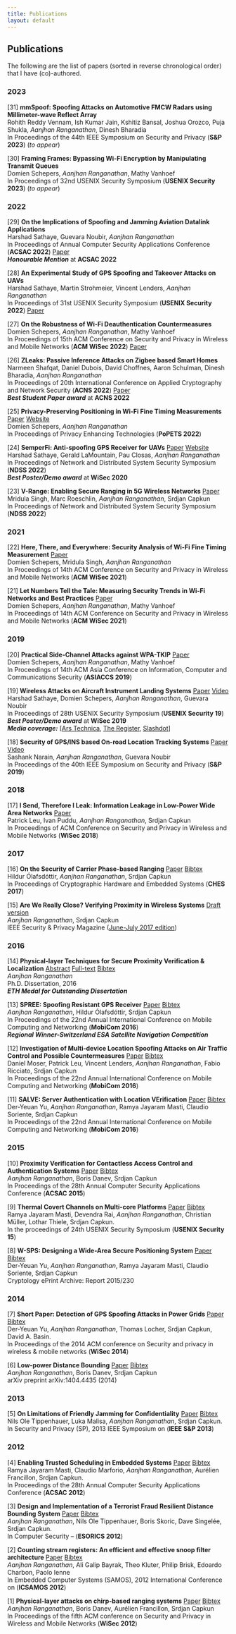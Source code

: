 ```yaml
---
title: Publications
layout: default
---
```


## Publications

The following are the list of papers (sorted in reverse chronological order) that I have (co)-authored.

### 2023

[31] **mmSpoof: Spoofing Attacks on Automotive FMCW Radars using Millimeter-wave Reflect Array** <br/>
Rohith Reddy Vennam, Ish Kumar Jain, Kshitiz Bansal, Joshua Orozco, Puja Shukla, *Aanjhan Ranganathan*, Dinesh Bharadia<br/>
In Proceedings of the 44th IEEE Symposium on Security and Privacy (**S&P 2023**) (_to appear_)

[30] **Framing Frames: Bypassing Wi-Fi Encryption by Manipulating Transmit Queues** <br/>
Domien Schepers, *Aanjhan Ranganathan*, Mathy Vanhoef<br/>
In Proceedings of 32nd USENIX Security Symposium (**USENIX Security 2023**) (_to appear_) 

### 2022

[29] **On the Implications of Spoofing and Jamming Aviation Datalink Applications** <br/>
Harshad Sathaye, Guevara Noubir, *Aanjhan Ranganathan*<br/>
In Proceedings of Annual Computer Security Applications Conference (**ACSAC 2022**) <a href="assets/sathaye22_acsac.pdf" class="label label-primary">Paper</a><br/>
<i class="fa fa-trophy"></i> **_Honourable Mention_** at **ACSAC 2022** <i class="fa fa-trophy"></i> 

[28] **An Experimental Study of GPS Spoofing and Takeover Attacks on UAVs** <br/>
Harshad Sathaye, Martin Strohmeier, Vincent Lenders, *Aanjhan Ranganathan*<br/>
In Proceedings of 31st USENIX Security Symposium (**USENIX Security 2022**) <a href="assets/sathaye22_usenix.pdf" class="label label-primary">Paper</a>

[27] **On the Robustness of Wi-Fi Deauthentication Countermeasures** <br/>
Domien Schepers, *Aanjhan Ranganathan*, Mathy Vanhoef<br/>
In Proceedings of 15th ACM Conference on Security and Privacy in Wireless and Mobile Networks (**ACM WiSec 2022**) <a href="assets/schepers22wisec.pdf" class="label label-primary">Paper</a>

[26] **ZLeaks: Passive Inference Attacks on Zigbee based Smart Homes**<br/>
Narmeen Shafqat, Daniel Dubois, David Choffnes, Aaron Schulman, Dinesh Bharadia, *Aanjhan Ranganathan*<br/>
In Proceedings of 20th International Conference on Applied Cryptography and Network Security (**ACNS 2022**) <a href="assets/shafqat22acns.pdf" class="label label-primary">Paper</a><br/>
<i class="fa fa-trophy"></i> **_Best Student Paper award_** at **ACNS 2022** <i class="fa fa-trophy"></i>

[25] **Privacy-Preserving Positioning in Wi-Fi Fine Timing Measurements** <a href="assets/schepers_pets21.pdf" class="label label-primary">Paper</a> <a href="https://github.com/domienschepers/wifi-ftm" class="label label-info">Website</a> <br/>
Domien Schepers, *Aanjhan Ranganathan*<br/>
In Proceedings of Privacy Enhancing Technologies (**PoPETS 2022**)

[24] **SemperFi: Anti-spoofing GPS Receiver for UAVs** <a href="assets/sathaye_semperfi.pdf" class="label label-primary">Paper</a> <a href="https://semperfi-gps.com" class="label label-info">Website</a><br/>
Harshad Sathaye, Gerald LaMountain, Pau Closas, *Aanjhan Ranganathan*<br/>
In Proceedings of Network and Distributed System Security Symposium (**NDSS 2022**) <br/>
<i class="fa fa-trophy"></i> **_Best Poster/Demo award_** at **WiSec 2020** <i class="fa fa-trophy"></i>

[23] **V-Range: Enabling Secure Ranging in 5G Wireless Networks** <a href="assets/singh_vrange.pdf" class="label label-primary">Paper</a><br/>
Mridula Singh, Marc Roeschlin, *Aanjhan Ranganathan*, Srdjan Capkun<br/>
In Proceedings of Network and Distributed System Security Symposium (**NDSS 2022**)

### 2021

[22] **Here, There, and Everywhere: Security Analysis of Wi-Fi Fine Timing Measurement** <a href="assets/schepers_ftm_wisec21.pdf" class="label label-primary">Paper</a><br/>
Domien Schepers, Mridula Singh, *Aanjhan Ranganathan*<br/>
In Proceedings of 14th ACM Conference on Security and Privacy in Wireless and Mobile Networks (**ACM WiSec 2021**)

[21] **Let Numbers Tell the Tale: Measuring Security Trends in Wi-Fi Networks and Best Practices** <a href="assets/schepersNumbersWisec21.pdf" class="label label-primary">Paper</a><br/>
Domien Schepers, *Aanjhan Ranganathan*, Mathy Vanhoef<br/>
In Proceedings of 14th ACM Conference on Security and Privacy in Wireless and Mobile Networks (**ACM WiSec 2021**)

### 2019

[20] **Practical Side-Channel Attacks against WPA-TKIP** <a href="assets/schepers_asiaccs2019_tkip.pdf" class="label label-primary">Paper</a><br/>
Domien Schepers, *Aanjhan Ranganathan*, Mathy Vanhoef<br/>
In Proceedings of 14th ACM Asia Conference on Information, Computer and Communications Security (**ASIACCS 2019**)

[19] **Wireless Attacks on Aircraft Instrument Landing Systems** <a href="assets/ils_usenix2019.pdf" class="label label-primary">Paper</a> <a href="https://www.youtube.com/watch?v=Wp4CpyxYJq4" class="label label-danger">Video</a><br/>
Harshad Sathaye, Domien Schepers, *Aanjhan Ranganathan*, Guevara Noubir<br/>
In Proceedings of 28th USENIX Security Symposium (**USENIX Security 19**) <br/>
<i class="fa fa-trophy"></i> **_Best Poster/Demo award_** at **WiSec 2019** <i class="fa fa-trophy"></i><br/>
**_Media coverage:_** [[Ars Technica](https://arstechnica.com/information-technology/2019/05/the-radio-navigation-planes-use-to-land-safely-is-insecure-and-can-be-hacked/), [The Register](https://www.theregister.co.uk/2019/05/16/airplane_landing_security/), [Slashdot](https://it.slashdot.org/story/19/05/16/1632231/hackers-can-fake-radio-signals-to-hijack-aircraft-landing-systems-warn-researchers)]

[18] **Security of GPS/INS based On-road Location Tracking Systems** <a href="assets/gpsins_sashank.pdf" class="label label-primary">Paper</a> <a href="https://www.youtube.com/watch?v=Tvj8Fv5jFLw" class="label label-danger">Video</a><br/>
Sashank Narain, *Aanjhan Ranganathan*, Guevara Noubir<br/>
In Proceedings of the 40th IEEE Symposium on Security and Privacy (**S&P 2019**)

### 2018

[17] **I Send, Therefore I Leak: Information Leakage in Low-Power Wide Area Networks** <a href="assets/leu_lorawisec18.pdf" class="label label-primary">Paper</a><br/> 
Patrick Leu, Ivan Puddu, *Aanjhan Ranganathan*, Srdjan Capkun<br/>
In Proceedings of ACM Conference on Security and Privacy in Wireless and Mobile
Networks (**WiSec 2018**) 

### 2017

[16] **On the Security of Carrier Phase-based Ranging** <a href="assets/phase_ranging.pdf" class="label label-primary">Paper</a> <a href="assets/phase_ranging.bib" class="label label-default">Bibtex</a><br/> 
Hildur Ólafsdóttir, *Aanjhan Ranganathan*, Srdjan Capkun<br/>
In Proceedings of Cryptographic Hardware and Embedded Systems (**CHES 2017**)

[15] **Are We Really Close? Verifying Proximity in Wireless Systems** <a href="assets/ieeemag_secureranging.pdf" class="label label-primary">Draft version</a><br/> 
*Aanjhan Ranganathan*, Srdjan Capkun<br/>
IEEE Security & Privacy Magazine (<a href="http://ieeexplore.ieee.org/document/7945214/">June-July 2017 edition</a>)

### 2016

[14] **Physical-layer Techniques for Secure Proximity Verification & Localization**
<a href="assets/thesis_abstract.pdf" class="label label-primary">Abstract</a> <a href="assets/aanjhan_thesis.pdf" class="label label-primary">Full-text</a> <a href="assets/aanjhan_thesis.bib" class="label label-default">Bibtex</a><br/>
*Aanjhan Ranganathan*<br/>
Ph.D. Dissertation, 2016<br/>
<i class="fa fa-trophy"></i> **_ETH Medal for Outstanding Dissertation_** <i class="fa fa-trophy"></i>

[13] **SPREE: Spoofing Resistant GPS Receiver**
<a href="assets/spree_mobicom2016.pdf" class="label label-primary">Paper</a> <a href="assets/spree_ranganathan16.bib" class="label label-default">Bibtex</a><br/>
*Aanjhan Ranganathan*, Hildur Ólafsdóttir, Srdjan Capkun<br/>
In Proceedings of the 22nd Annual International Conference on Mobile Computing and Networking (**MobiCom 2016**)<br/>
<i class="fa fa-trophy"></i> **_Regional Winner-Switzerland ESA Satellite Navigation Competition_** <i class="fa fa-trophy"></i>

[12] **Investigation of Multi-device Location Spoofing Attacks on Air Traffic Control and Possible Countermeasures**
<a href="assets/tdoaSpoofing_moser16.pdf" class="label label-primary">Paper</a> <a href="assets/tdoaSpoofing.bib" class="label label-default">Bibtex</a><br/>
Daniel Moser, Patrick Leu, Vincent Lenders, *Aanjhan Ranganathan*, Fabio Ricciato, Srdjan Capkun<br/>
In Proceedings of the 22nd Annual International Conference on Mobile Computing and Networking (**MobiCom 2016**)

[11] **SALVE: Server Authentication with Location VErification**
<a href="assets/salve-yu.pdf" class="label label-primary">Paper</a> <a href="assets/salve.bib" class="label label-default">Bibtex</a><br/>
Der-Yeuan Yu, *Aanjhan Ranganathan*, Ramya Jayaram Masti, Claudio Soriente, Srdjan Capkun<br/>
In Proceedings of the 22nd Annual International Conference on Mobile Computing and Networking (**MobiCom 2016**)

### 2015

[10] **Proximity Verification for Contactless Access Control and Authentication Systems**
<a href="assets/fmcw_acsac2015.pdf" class="label label-primary">Paper</a> <a href="assets/fmcw_acsac2015.bib" class="label label-default">Bibtex</a><br/>
*Aanjhan Ranganathan*, Boris Danev, Srdjan Capkun<br/>
In Proceedings of the 28th Annual Computer Security Applications Conference (**ACSAC 2015**)

[9] **Thermal Covert Channels on Multi-core Platforms**
<a href="assets/thermalchannel_usenix2015.pdf" class="label label-primary">Paper</a> <a href="assets/thermal_usenix15.bib" class="label label-default">Bibtex</a><br/>
Ramya Jayaram Masti, Devendra Rai, *Aanjhan Ranganathan*, Christian Müller, Lothar Thiele, Srdjan Capkun.<br/>
In the proceedings of 24th USENIX Security Symposium (**USENIX Security 15**)

[8] **W-SPS: Designing a Wide-Area Secure Positioning System**
<a href="assets/wsps-iacr230.pdf" class="label label-primary">Paper</a> <a href="assets/wsps_eprint.bib" class="label label-default">Bibtex</a><br/>
Der-Yeuan Yu, *Aanjhan Ranganathan*, Ramya Jayaram Masti, Claudio Soriente, Srdjan Capkun<br/>
Cryptology ePrint Archive: Report 2015/230

### 2014

[7] **Short Paper: Detection of GPS Spoofing Attacks in Power Grids**
 <a href="assets/yu-gpsspoofing-wisec14.pdf" class="label label-primary">Paper</a> <a href="assets/gps_short_wisec14.bib" class="label label-default">Bibtex</a><br/>
Der-Yeuan Yu, *Aanjhan Ranganathan*, Thomas Locher, Srdjan Capkun, David A. Basin.<br/>
In Proceedings of the 2014 ACM conference on Security and privacy in wireless & mobile networks (**WiSec 2014**)

[6] **Low-power Distance Bounding**
 <a href="assets/lowpowerdb.pdf" class="label label-primary">Paper</a> <a href="assets/lowpowerdb_arxiv.bib" class="label label-default">Bibtex</a><br/>
*Aanjhan Ranganathan*, Boris Danev, Srdjan Capkun<br/>
arXiv preprint arXiv:1404.4435 (2014)

### 2013

[5] **On Limitations of Friendly Jamming for Confidentiality**
 <a href="assets/friendlyjaming_tippenhauer.pdf" class="label label-primary">Paper</a> <a href="assets/friendlyjamming.bib" class="label label-default">Bibtex</a><br/>
Nils Ole Tippenhauer, Luka Malisa, *Aanjhan Ranganathan*, Srdjan Capkun.<br/>
In Security and Privacy (SP), 2013 IEEE Symposium on (**IEEE S&P 2013**)

### 2012

[4] **Enabling Trusted Scheduling in Embedded Systems**
<a href="assets/trusted_scheduling_acsac2012.pdf" class="label label-primary">Paper</a> <a href="assets/trustedscheduling_acsac12.bib" class="label label-default">Bibtex</a><br/>
Ramya Jayaram Masti, Claudio Marforio, *Aanjhan Ranganathan*, Aurélien Francillon, Srdjan Capkun.<br/>
In Proceedings of the 28th Annual Computer Security Applications Conference (**ACSAC 2012**)

[3] **Design and Implementation of a Terrorist Fraud Resilient Distance Bounding System**
<a href="assets/terrorist-fraud-esorics2012.pdf" class="label label-primary">Paper</a> <a href="assets/terroristfraud_esorics12.bib" class="label label-default">Bibtex</a><br/>
*Aanjhan Ranganathan*, Nils Ole Tippenhauer, Boris Skoric, Dave Singelée, Srdjan Capkun.<br/>
In Computer Security – (**ESORICS 2012**)

[2] **Counting stream registers: An efficient and effective snoop filter architecture**
<a href="assets/ranganathan_icsamos12.pdf" class="label label-primary">Paper</a> <a href="assets/snoopfilters_icsamos12.bib" class="label label-default">Bibtex</a><br/>
*Aanjhan Ranganathan*, Ali Galip Bayrak, Theo Kluter, Philip Brisk, Edoardo Charbon, Paolo Ienne<br/>
In Embedded Computer Systems (SAMOS), 2012 International Conference on (**ICSAMOS 2012**)

[1] **Physical-layer attacks on chirp-based ranging systems**
<a href="assets/chirp-wisec12-ranganathan.pdf" class="label label-primary">Paper</a> <a href="assets/chirp_wisec12.bib" class="label label-default">Bibtex</a><br/>
*Aanjhan Ranganathan*, Boris Danev, Aurélien Francillon, Srdjan Capkun<br/>
In Proceedings of the fifth ACM conference on Security and Privacy in Wireless and Mobile Networks (**WiSec 2012**)
